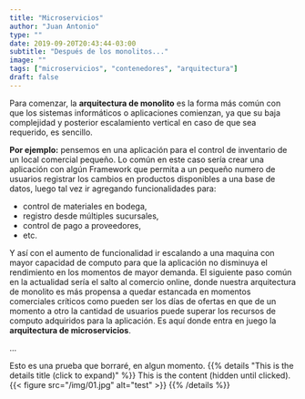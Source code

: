 ```yaml
---
title: "Microservicios"
author: "Juan Antonio"
type: ""
date: 2019-09-20T20:43:44-03:00
subtitle: "Después de los monolitos..."
image: ""
tags: ["microservicios", "contenedores", "arquitectura"]
draft: false
---
```

Para comenzar, la **arquitectura de monolito** es la forma más común con que los sistemas informáticos o aplicaciones comienzan, ya que su baja complejidad y posterior escalamiento vertical en caso de que sea requerido, es sencillo.

**Por ejemplo:** pensemos en una aplicación para el control de inventario de un local comercial pequeño. Lo común en este caso sería crear una aplicación con algún Framework que permita a un pequeño numero de usuarios registrar los cambios en productos disponibles a una base de datos, luego tal vez ir agregando funcionalidades para: 

* control de materiales en bodega,
* registro desde múltiples sucursales,
* control de pago a proveedores,
* etc.

Y así con el aumento de funcionalidad ir escalando a una maquina con mayor capacidad de computo para que la aplicación no disminuya el rendimiento en los momentos de mayor demanda.
El siguiente paso común en la actualidad sería el salto al comercio online, donde nuestra arquitectura de monolito es más propensa a quedar estancada en momentos comerciales críticos como pueden ser los días de ofertas en que de un momento a otro la cantidad de usuarios puede superar los recursos de computo adquiridos para la aplicación. Es aquí donde entra en juego la **arquitectura de microservicios**.
<!--more-->

…


Esto es una prueba
que borraré, en algun momento.
{{% details "This is the details title (click to expand)" %}}
This is the content (hidden until clicked).
{{< figure src="/img/01.jpg" alt="test" >}}
{{% /details %}}